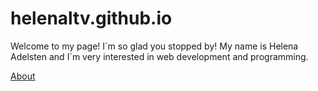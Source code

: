 # helenaltv.github.io
Welcome to my page! I´m so glad you stopped by! My name is Helena Adelsten 
and I´m very interested in web development and programming. 


[About](/about)

